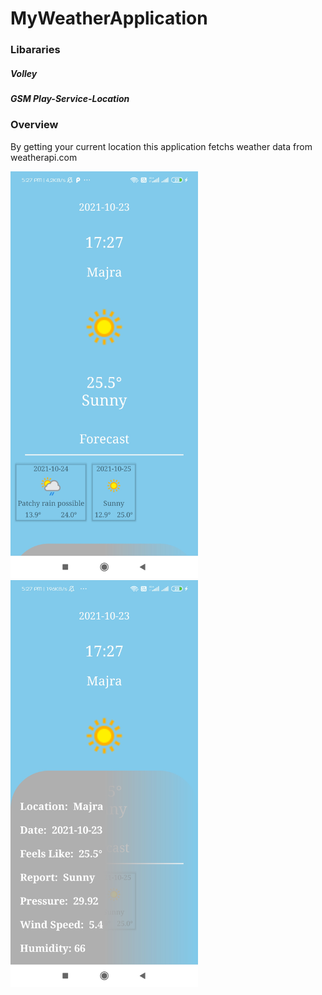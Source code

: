 # MyWeatherApplication

### Libararies
##### Volley
##### GSM Play-Service-Location

### Overview
By getting your current location this application fetchs weather data from weatherapi.com

<p>
<img src="https://github.com/struggle-to-settel/MyWeatherApplication/blob/master/1.jpg" width="300" >
<img src="https://github.com/struggle-to-settel/MyWeatherApplication/blob/master/2.jpg" width="300" >
</p>

